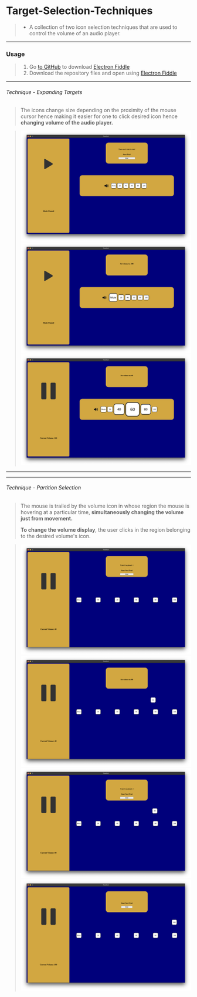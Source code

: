 # Target-Selection-Techniques

> - A collection of two icon selection techniques that are used to control the volume of an audio player.

---

### Usage

> 1. Go [to GitHub](https://github.com/electron/fiddle/releases/tag/v0.15.1) to download [Electron Fiddle](https://www.electronjs.org/)
> 2. Download the repository files and open using [Electron Fiddle](https://www.electronjs.org/)

---

###### _Technique - Expanding Targets_

> The icons change size depending on the proximity of the mouse cursor hence making it easier for one to click desired icon hence **changing volume of the audio player.**

> ![expanding targets](Images/expanding_targets_1.png)![expanding targets](./Images/expanding_targets_2.png)![expanding targets](./Images/expanding_targets_3.png)

---

---

###### _Technique - Partition Selection_

> The mouse is trailed by the volume icon in whose region the mouse is hovering at a particular time, **simultaneously changing the volume just from movement.**
>
> **To change the volume display**, the user clicks in the region belonging to the desired volume's icon.

> ![partition selection](./Images/partition_selection_1.png)![partition selection](Images/partition_selection_2.png)![partition selection](./Images/partition_selection_3.png)![partition_selection](Images/partition_selection_4.png)
